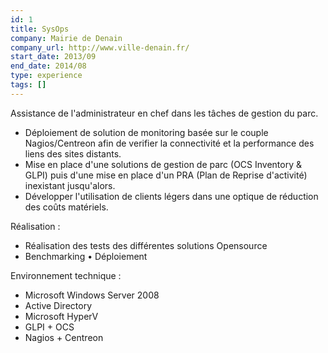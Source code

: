 ```yaml
---
id: 1
title: SysOps
company: Mairie de Denain
company_url: http://www.ville-denain.fr/
start_date: 2013/09
end_date: 2014/08
type: experience
tags: []
---
```


Assistance de l'administrateur en chef dans les tâches de gestion du parc.

* Déploiement de solution de monitoring basée sur le couple Nagios/Centreon afin de verifier la connectivité et la performance des liens des sites distants.
* Mise en place d'une solutions de gestion de parc (OCS Inventory &amp; GLPI) puis d'une mise en place d'un PRA (Plan de Reprise d'activité) inexistant jusqu'alors.
* Développer l'utilisation de clients légers dans une optique de réduction des coûts matériels.

Réalisation :

* Réalisation des tests des différentes solutions Opensource
* Benchmarking • Déploiement

Environnement technique :

* Microsoft Windows Server 2008
* Active Directory
* Microsoft HyperV
* GLPI + OCS
* Nagios + Centreon
